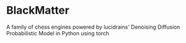 # BlackMatter
A family of chess engines powered by lucidrains' Denoising Diffusion Probabilistic Model in Python using torch

